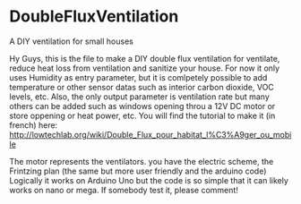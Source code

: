 # DoubleFluxVentilation
A DIY ventilation for small houses

Hy Guys,
this is the file to make a DIY double flux ventilation for ventilate, reduce heat loss from ventilation and sanitize your house.
For now it only uses Humidity as entry parameter, but it is comlpetely possible to add temperature or other sensor datas such as interior carbon dioxide, VOC levels, etc.
Also, the only output parameter is ventilation rate but many others can be added such as windows opening throu a 12V DC motor or store oppening or heat power, etc.
You will find the tutorial to make it (in french) here: http://lowtechlab.org/wiki/Double_Flux_pour_habitat_l%C3%A9ger_ou_mobile

The motor represents the ventilators. you have the electric scheme, the Frintzing plan (the same but more user friendly and the arduino code)
Logically it works on Arduino Uno but the code is so simple that it can likely works on nano or mega. If somebody test it, please comment!

